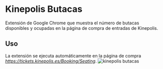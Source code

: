 # Kinepolis Butacas
Extensión de Google Chrome que muestra el número de butacas disponibles y ocupadas en la página de compra de entradas de Kinepolis.

## Uso
La extensión se ejecuta automáticamente en la página de compra *https://tickets.kinepolis.es/Booking/Seating*.
![kinepolis butacas](https://user-images.githubusercontent.com/25826612/220407690-8398d9ce-0464-45a0-b1ef-beac0ce0b81a.png)
